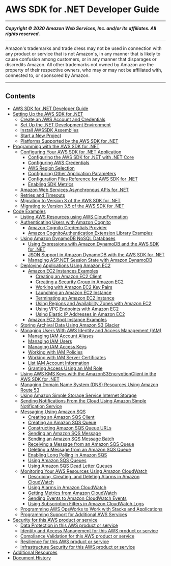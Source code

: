 # AWS SDK for .NET Developer Guide

-----
*****Copyright &copy; 2020 Amazon Web Services, Inc. and/or its affiliates. All rights reserved.*****

-----
Amazon's trademarks and trade dress may not be used in 
     connection with any product or service that is not Amazon's, 
     in any manner that is likely to cause confusion among customers, 
     or in any manner that disparages or discredits Amazon. All other 
     trademarks not owned by Amazon are the property of their respective
     owners, who may or may not be affiliated with, connected to, or 
     sponsored by Amazon.

-----
## Contents
+ [AWS SDK for .NET Developer Guide](welcome.md)
+ [Setting Up the AWS SDK for .NET](net-dg-setup.md)
   + [Create an AWS Account and Credentials](net-dg-signup.md)
   + [Set Up the .NET Development Environment](net-dg-dev-env.md)
   + [Install AWSSDK Assemblies](net-dg-install-assemblies.md)
   + [Start a New Project](net-dg-start-new-project.md)
   + [Platforms Supported by the AWS SDK for .NET](net-dg-platform-diffs-v3.md)
+ [Programming with the AWS SDK for .NET](net-dg-programming-techniques.md)
   + [Configuring Your AWS SDK for .NET Application](net-dg-config.md)
      + [Configuring the AWS SDK for .NET with .NET Core](net-dg-config-netcore.md)
      + [Configuring AWS Credentials](net-dg-config-creds.md)
      + [AWS Region Selection](net-dg-region-selection.md)
      + [Configuring Other Application Parameters](net-dg-config-other.md)
      + [Configuration Files Reference for AWS SDK for .NET](net-dg-config-ref.md)
      + [Enabling SDK Metrics](sdk-metrics.md)
   + [Amazon Web Services Asynchronous APIs for .NET](sdk-net-async-api.md)
   + [Retries and Timeouts](retries-timeouts.md)
   + [Migrating to Version 3 of the AWS SDK for .NET](migration-v3.md)
   + [Migrating to Version 3.5 of the AWS SDK for .NET](net-dg-v35.md)
+ [Code Examples](tutorials-examples.md)
   + [Listing AWS Resources using AWS CloudFormation](cloudformation-apis-intro.md)
   + [Authenticating Users with Amazon Cognito](cognito-apis-intro.md)
      + [Amazon Cognito Credentials Provider](cognito-creds-provider.md)
      + [Amazon CognitoAuthentication Extension Library Examples](cognito-authentication-extension.md)
   + [Using Amazon DynamoDB NoSQL Databases](dynamodb-intro.md)
      + [Using Expressions with Amazon DynamoDB and the AWS SDK for .NET](dynamodb-expressions.md)
      + [JSON Support in Amazon DynamoDB with the AWS SDK for .NET](dynamodb-json.md)
      + [Managing ASP.NET Session State with Amazon DynamoDB](dynamodb-session-net-sdk.md)
   + [Deploying Applications Using Amazon EC2](ec2-apis-intro.md)
      + [Amazon EC2 Instances Examples](how-to-ec2.md)
         + [Creating an Amazon EC2 Client](init-ec2-client.md)
         + [Creating a Security Group in Amazon EC2](security-groups.md)
         + [Working with Amazon EC2 Key Pairs](key-pairs.md)
         + [Launching an Amazon EC2 Instance](run-instance.md)
         + [Terminating an Amazon EC2 Instance](terminate-instance.md)
         + [Using Regions and Availability Zones with Amazon EC2](using-regions-and-availability-zones.md)
         + [Using VPC Endpoints with Amazon EC2](using-vpc-endpoints.md)
         + [Using Elastic IP Addresses in Amazon EC2](ec2-example-elastic-ip-addresses.md)
      + [Amazon EC2 Spot Instance Examples](how-to-spot-instances.md)
   + [Storing Archival Data Using Amazon S3 Glacier](glacier-apis-intro.md)
   + [Managing Users With AWS Identity and Access Management (IAM)](iam-apis-intro.md)
      + [Managing IAM Account Aliases](iam-examples-account-aliases.md)
      + [Managing IAM Users](iam-examples-managing-users.md)
      + [Managing IAM Access Keys](iam-examples-managing-access-keys.md)
      + [Working with IAM Policies](iam-examples-policies.md)
      + [Working with IAM Server Certificates](iam-examples-server-certificates.md)
      + [List IAM Account Information](iam-examples-list-user-info.md)
      + [Granting Access Using an IAM Role](net-dg-hosm.md)
   + [Using AWS KMS Keys with the AmazonS3EncryptionClient in the AWS SDK for .NET](kms-keys-s3-encryption.md)
   + [Managing Domain Name System (DNS) Resources Using Amazon Route 53](route53-apis-intro.md)
   + [Using Amazon Simple Storage Service Internet Storage](s3-apis-intro.md)
   + [Sending Notifications From the Cloud Using Amazon Simple Notification Service](sns-apis-intro.md)
   + [Messaging Using Amazon SQS](sqs-apis-intro.md)
      + [Creating an Amazon SQS Client](InitSQSClient.md)
      + [Creating an Amazon SQS Queue](CreateQueue.md)
      + [Constructing Amazon SQS Queue URLs](QueueURL.md)
      + [Sending an Amazon SQS Message](SendMessage.md)
      + [Sending an Amazon SQS Message Batch](SendMessageBatch.md)
      + [Receiving a Message from an Amazon SQS Queue](ReceiveMessage.md)
      + [Deleting a Message from an Amazon SQS Queue](DeleteMessage.md)
      + [Enabling Long Polling in Amazon SQS](EnableLongPolling.md)
      + [Using Amazon SQS Queues](UsingSQSQueues.md)
      + [Using Amazon SQS Dead Letter Queues](UsingSQSDeadLetterQueues.md)
   + [Monitoring Your AWS Resources Using Amazon CloudWatch](cloudwatch.md)
      + [Describing, Creating, and Deleting Alarms in Amazon CloudWatch](cloudwatch-creating-alarms-examples.md)
      + [Using Alarms in Amazon CloudWatch](cloudwatch-using-alarms-examples.md)
      + [Getting Metrics from Amazon CloudWatch](cloudwatch-getting-metrics-examples.md)
      + [Sending Events to Amazon CloudWatch Events](cloudwatch-examples-sending-events.md)
      + [Using Subscription Filters in Amazon CloudWatch Logs](cloudwatch-using-subscriptions-examples.md)
   + [Programming AWS OpsWorks to Work with Stacks and Applications](opsworks-apis-intro.md)
   + [Programming Support for Additional AWS Services](other-apis-intro.md)
+ [Security for this AWS product or service](security.md)
   + [Data Protection in this AWS product or service](data-protection.md)
   + [Identity and Access Management for this AWS product or service](security-iam.md)
   + [Compliance Validation for this AWS product or service](compliance-validation.md)
   + [Resilience for this AWS product or service](disaster-recovery-resiliency.md)
   + [Infrastructure Security for this AWS product or service](infrastructure-security.md)
+ [Additional Resources](net-dg-additional-resources.md)
+ [Document History](document-history.md)